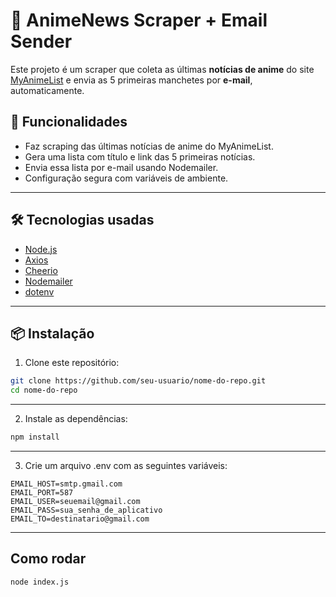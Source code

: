 # 📰 AnimeNews Scraper + Email Sender

Este projeto é um scraper que coleta as últimas **notícias de anime** do site [MyAnimeList](https://myanimelist.net/news) e envia as 5 primeiras manchetes por **e-mail**, automaticamente.

## 🚀 Funcionalidades

- Faz scraping das últimas notícias de anime do MyAnimeList.
- Gera uma lista com título e link das 5 primeiras notícias.
- Envia essa lista por e-mail usando Nodemailer.
- Configuração segura com variáveis de ambiente.

---

## 🛠️ Tecnologias usadas

- [Node.js](https://nodejs.org/)
- [Axios](https://www.npmjs.com/package/axios)
- [Cheerio](https://www.npmjs.com/package/cheerio)
- [Nodemailer](https://www.npmjs.com/package/nodemailer)
- [dotenv](https://www.npmjs.com/package/dotenv)

---

## 📦 Instalação

1. Clone este repositório:
```bash
git clone https://github.com/seu-usuario/nome-do-repo.git
cd nome-do-repo
```
---
2. Instale as dependências:
```bash
npm install
```
---
3. Crie um arquivo .env com as seguintes variáveis:
```.enc
EMAIL_HOST=smtp.gmail.com
EMAIL_PORT=587
EMAIL_USER=seuemail@gmail.com
EMAIL_PASS=sua_senha_de_aplicativo
EMAIL_TO=destinatario@gmail.com
```
---
## Como rodar
```bash
node index.js
```
   
 
